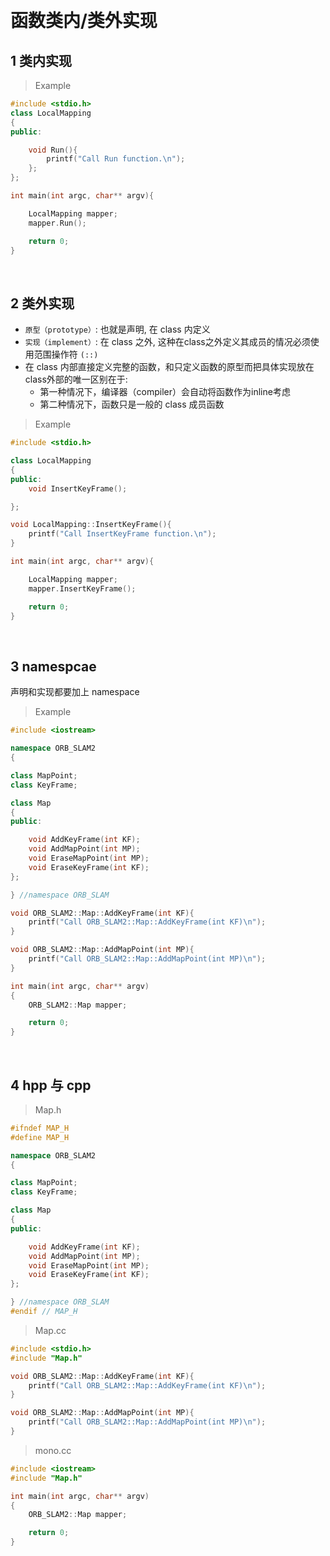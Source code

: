 
&emsp;
# 函数类内/类外实现
## 1 类内实现
>Example
```c++
#include <stdio.h>
class LocalMapping
{
public:

    void Run(){
        printf("Call Run function.\n");
    };
};

int main(int argc, char** argv){

    LocalMapping mapper;
    mapper.Run();

    return 0;
}
```

&emsp;
## 2 类外实现
- `原型（prototype）`: 也就是声明, 在 class 内定义
- `实现（implement）`: 在 class 之外, 这种在class之外定义其成员的情况必须使用范围操作符 `(::)`
- 在 class 内部直接定义完整的函数，和只定义函数的原型而把具体实现放在class外部的唯一区别在于:
    - 第一种情况下，编译器（compiler）会自动将函数作为inline考虑
    - 第二种情况下，函数只是一般的 class 成员函数
>Example
```c++
#include <stdio.h>

class LocalMapping
{
public:
    void InsertKeyFrame();

};

void LocalMapping::InsertKeyFrame(){
    printf("Call InsertKeyFrame function.\n");
}

int main(int argc, char** argv){

    LocalMapping mapper;
    mapper.InsertKeyFrame();

    return 0;
}
```

&emsp;
## 3 namespcae
声明和实现都要加上 namespace

>Example
```c++
#include <iostream>

namespace ORB_SLAM2
{

class MapPoint;
class KeyFrame;

class Map
{
public:

    void AddKeyFrame(int KF);
    void AddMapPoint(int MP);
    void EraseMapPoint(int MP);
    void EraseKeyFrame(int KF);
};

} //namespace ORB_SLAM

void ORB_SLAM2::Map::AddKeyFrame(int KF){
    printf("Call ORB_SLAM2::Map::AddKeyFrame(int KF)\n");
}

void ORB_SLAM2::Map::AddMapPoint(int MP){
    printf("Call ORB_SLAM2::Map::AddMapPoint(int MP)\n");
}

int main(int argc, char** argv)
{
    ORB_SLAM2::Map mapper;

    return 0;
}
```

&emsp;
## 4 hpp 与 cpp

>Map.h
```c++
#ifndef MAP_H
#define MAP_H

namespace ORB_SLAM2
{

class MapPoint;
class KeyFrame;

class Map
{
public:

    void AddKeyFrame(int KF);
    void AddMapPoint(int MP);
    void EraseMapPoint(int MP);
    void EraseKeyFrame(int KF);
};

} //namespace ORB_SLAM
#endif // MAP_H
```

>Map.cc
```c++
#include <stdio.h>
#include "Map.h"

void ORB_SLAM2::Map::AddKeyFrame(int KF){
    printf("Call ORB_SLAM2::Map::AddKeyFrame(int KF)\n");
}

void ORB_SLAM2::Map::AddMapPoint(int MP){
    printf("Call ORB_SLAM2::Map::AddMapPoint(int MP)\n");
}
```

>mono.cc
```c++
#include <iostream>
#include "Map.h"

int main(int argc, char** argv)
{
    ORB_SLAM2::Map mapper;

    return 0;
}
```